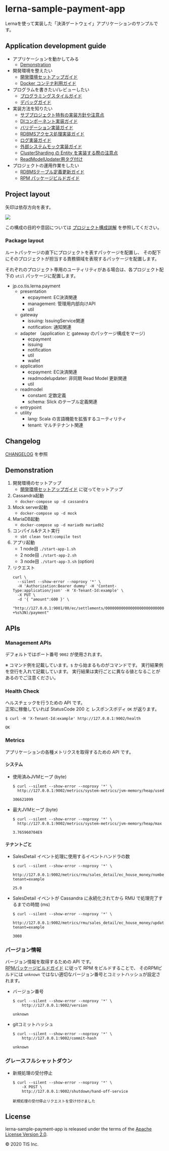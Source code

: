 # lerna-sample-payment-app

Lernaを使って実装した「決済ゲートウェイ」アプリケーションのサンプルです。

## Application development guide

- アプリケーションを動かしてみる
    - [Demonstration](#demonstration)
- 開発環境を整えたい
    - [開発環境セットアップガイド](./docs/開発環境セットアップガイド.md)
    - [Docker コンテナ利用ガイド](./docker/README.md)
- プログラムを書きたい/レビューしたい
    - [プログラミングスタイルガイド](./docs/プログラミングスタイルガイド.md)
    - [デバッグガイド](./docs/デバッグガイド.md)
- 実装方法を知りたい
    - [サブプロジェクト特有の実装方針や注意点](docs/projects/README.md)
    - [DIコンポーネント実装ガイド](docs/DIコンポーネント実装ガイド.md)
    - [バリデーション実装ガイド](docs/バリデーション実装ガイド.md)
    - [RDBMSアクセス処理実装ガイド](docs/RDBMSアクセス処理実装ガイド.md)
    - [ログ実装ガイド](docs/ログ実装ガイド.md)
    - [外部システムモック実装ガイド](docs/外部システムモック実装ガイド.md)
    - [ClusterSharding の Entity を実装する際の注意点](docs/projects/application/ClusterShardingのEntityを実装する際の注意点.md)
    - [ReadModelUpdater用タグ付け](docs/projects/application/ReadModelUpdater用タグ付け.md)
- プロジェクトの運用作業をしたい
    - [RDBMSテーブル定義更新ガイド](docs/RDBMSテーブル定義更新ガイド.md)
    - [RPM パッケージビルドガイド](docs/RPMパッケージビルドガイド.md)

## Project layout

矢印は依存方向を表す。

![](docs/uml/images/projects.png)

この構成の目的や意図については [プロジェクト構成詳解](docs/プロジェクト構成詳解.md) を参照してください。

### Package layout

ルートパッケージの直下にプロジェクトを表すパッケージを配置し、
その配下にそのプロジェクトが担当する責務領域を表現するパッケージを配置します。

それぞれのプロジェクト専用のユーティリティがある場合は、各プロジェクト配下の `util` パッケージに配置します。

- jp.co.tis.lerna.payment
    - presentation
        - ecpayment: EC決済関連
        - management: 管理用内部向けAPI
        - util
    - gateway
        - issuing: IssuingService関連
        - notification: 通知関連
    - adapter （application と gateway のパッケージ構成をマージ）
        - ecpayment
        - issuing
        - notification
        - util
        - wallet
    - application
        - ecpayment: EC決済関連
        - readmodelupdater: 非同期 Read Model 更新関連
        - util
    - readmodel
        - constant: 定数定義
        - schema: Slick のテーブル定義関連
    - entrypoint
    - utility
        - lang: Scala の言語機能を拡張するユーティリティ
        - tenant: マルチテナント関連

## Changelog

[CHANGELOG](CHANGELOG.md) を参照

## Demonstration
1. 開発環境のセットアップ
    - [開発環境セットアップガイド](./docs/開発環境セットアップガイド.md) に従ってセットアップ
1. Cassandra起動
    - `docker-compose up -d cassandra`
1. Mock server起動
    - `docker-compose up -d mock`
1. MariaDB起動
   - `docker-compose up -d mariadb mariadb2`
1. コンパイル&テスト実行
   - `sbt clean test:compile test`
1. アプリ起動
    - 1 node目 `./start-app-1.sh`
    - 2 node目 `./start-app-2.sh`
    - 3 node目 `./start-app-3.sh` (option)
1. リクエスト
    ```shell
    curl \
      --silent --show-error --noproxy '*' \
      -H 'Authorization:Bearer dummy' -H 'Content-Type:application/json' -H 'X-Tenant-Id:example' \
      -X PUT \
      -d '{ "amount":600 }' \
      "http://127.0.0.1:9001/00/ec/settlements/000000000000000000000000000000000000002/$(date +%s%3N)/payment"
    ```

## APIs

### Management APIs

デフォルトではポート番号 `9002` が使用されます。

※ コマンド例を記載しています。`$` から始まるものがコマンドです。
実行結果例を空行を入れて記載しています。
実行結果は実行ごとに異なる値となることがあるのでご注意ください。

### Health Check

ヘルスチェックを行うための API です。  
正常に稼働していれば StatusCode 200 と レスポンスボディ `OK` が返ります。
```
$ curl -H 'X-Tenant-Id:example' http://127.0.0.1:9002/health

OK
```

### Metrics

アプリケーションの各種メトリクスを取得するための API です。

#### システム

- 使用済みJVMヒープ (byte)  
    ```
    $ curl --silent --show-error --noproxy '*' \
      http://127.0.0.1:9002/metrics/system-metrics/jvm-memory/heap/used
  
    306621099
    ```
- 最大JVMヒープ (byte)  
   ```
   $ curl --silent --show-error --noproxy '*' \
     http://127.0.0.1:9002/metrics/system-metrics/jvm-memory/heap/max
  
   3.765960704E9
   ```

#### テナントごと
- SalesDetail イベント処理に使用するイベントハンドラの数
    ```
    $ curl --silent --show-error --noproxy '*' \
      http://127.0.0.1:9002/metrics/rmu/sales_detail/ec_house_money/number_of_singleton?tenant=example
  
    25.0
    ```
- SalesDetail イベントが Cassandra に永続化されてから RMU で処理完了するまでの時間 (ms)
    ```
    $ curl --silent --show-error --noproxy '*' \
      http://127.0.0.1:9002/metrics/rmu/sales_detail/ec_house_money/update_delay?tenant=example
  
    3008
    ```

### バージョン情報

バージョン情報を取得するための API です。  
[RPMパッケージビルドガイド](docs/RPMパッケージビルドガイド.md) に従って RPM をビルドすることで、
そのRPMビルドには `unknown` ではない適切なバージョン番号とコミットハッシュが設定されます。

- バージョン番号
  ```
  $ curl --silent --show-error --noproxy '*' \
      http://127.0.0.1:9002/version
  
  unknown
  ```
- gitコミットハッシュ
  ```
  $ curl --silent --show-error --noproxy '*' \
      http://127.0.0.1:9002/commit-hash
  
  unknown
  ```

### グレースフルシャットダウン

- 新規処理の受付停止
    ```
    $ curl --silent --show-error --noproxy '*' \
        -X POST \
        http://127.0.0.1:9002/shutdown/hand-off-service
  
    新規処理の受付停止リクエストを受け付けました
    ```

## License

lerna-sample-payment-app is released under the terms of the [Apache License Version 2.0](LICENSE).

© 2020 TIS Inc.
